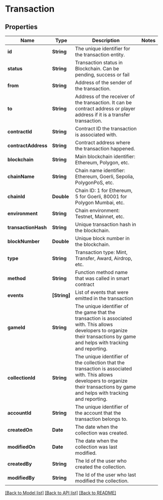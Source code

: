 # Transaction

## Properties
Name | Type | Description | Notes
------------ | ------------- | ------------- | -------------
**id** | **String** | The unique identifier for the transaction entity. | 
**status** | **String** | Transaction status in Blockchain. Can be pending, success or fail | 
**from** | **String** | Address of the sender of the transaction. | 
**to** | **String** | Address of the receiver of the transaction. It can be contract address or player address if it is a transfer transaction. | 
**contractId** | **String** | Contract ID the transaction is associated with. | 
**contractAddress** | **String** | Contract address where the transaction happened. | 
**blockchain** | **String** | Main blockchain identifier: Ethereum, Polygon, etc. | 
**chainName** | **String** | Chain name identifier: Ethereum, Goerli, Sepolia, PolygonPoS, etc. | 
**chainId** | **Double** | Chain ID: 1 for Ethereum, 5 for Goerli, 80001 for Polygon Mumbai, etc. | 
**environment** | **String** | Chain environment: Testnet, Mainnet, etc. | 
**transactionHash** | **String** | Unique transaction hash in the blockchain. | 
**blockNumber** | **Double** | Unique block number in the blockchain. | 
**type** | **String** | Transaction type: Mint, Transfer, Award, Airdrop, etc. | 
**method** | **String** | Function method name that was called in smart contract | 
**events** | **[String]** | List of events that were emitted in the transaction | 
**gameId** | **String** | The unique identifier of the game that the transaction is associated with. This allows developers to organize their transactions by game and helps with tracking and reporting. | 
**collectionId** | **String** | The unique identifier of the collection that the transaction is associated with. This allows developers to organize their transactions by game and helps with tracking and reporting. | 
**accountId** | **String** | The unique identifier of the account that the transaction belongs to. | 
**createdOn** | **Date** | The date when the collection was created. | 
**modifiedOn** | **Date** | The date when the collection was last modified. | 
**createdBy** | **String** | The Id of the user who created the collection. | 
**modifiedBy** | **String** | The Id of the user who last modified the collection. | 

[[Back to Model list]](../README.md#documentation-for-models) [[Back to API list]](../README.md#documentation-for-api-endpoints) [[Back to README]](../README.md)


